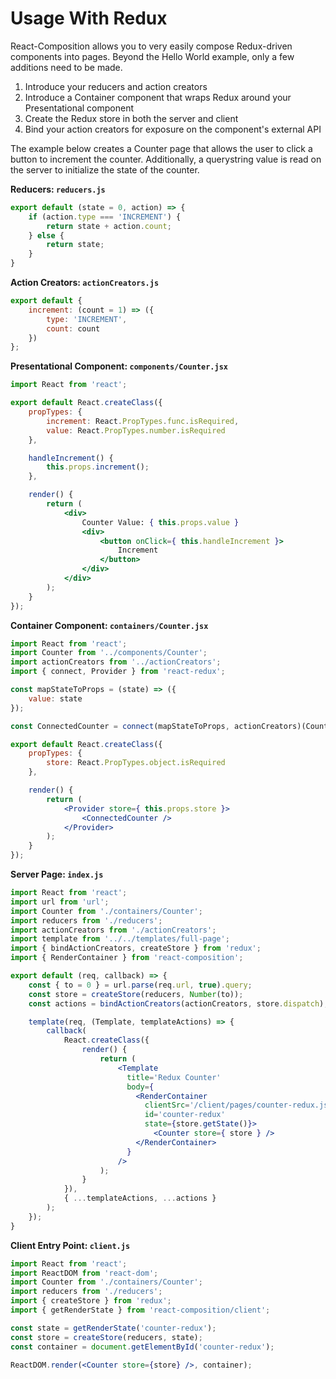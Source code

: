 # Usage With Redux

React-Composition allows you to very easily compose Redux-driven components into pages.  Beyond the Hello World example, only a few additions need to be made.

1. Introduce your reducers and action creators
1. Introduce a Container component that wraps Redux around your Presentational component
1. Create the Redux store in both the server and client
1. Bind your action creators for exposure on the component's external API

The example below creates a Counter page that allows the user to click a button to increment the counter.  Additionally, a querystring value is read on the server to initialize the state of the counter.

**Reducers: `reducers.js`**

``` js
export default (state = 0, action) => {
    if (action.type === 'INCREMENT') {
        return state + action.count;
    } else {
        return state;
    }
}
```

**Action Creators: `actionCreators.js`**

``` js
export default {
    increment: (count = 1) => ({
        type: 'INCREMENT',
        count: count
    })
};
```
**Presentational Component: `components/Counter.jsx`**

``` jsx
import React from 'react';

export default React.createClass({
    propTypes: {
        increment: React.PropTypes.func.isRequired,
        value: React.PropTypes.number.isRequired
    },

    handleIncrement() {
        this.props.increment();
    },

    render() {
        return (
            <div>
                Counter Value: { this.props.value }
                <div>
                    <button onClick={ this.handleIncrement }>
                        Increment
                    </button>
                </div>
            </div>
        );
    }
});
```

**Container Component: `containers/Counter.jsx`**

``` jsx
import React from 'react';
import Counter from '../components/Counter';
import actionCreators from '../actionCreators';
import { connect, Provider } from 'react-redux';

const mapStateToProps = (state) => ({
    value: state
});

const ConnectedCounter = connect(mapStateToProps, actionCreators)(Counter);

export default React.createClass({
    propTypes: {
        store: React.PropTypes.object.isRequired
    },

    render() {
        return (
            <Provider store={ this.props.store }>
                <ConnectedCounter />
            </Provider>
        );
    }
});
```

**Server Page: `index.js`**

``` jsx
import React from 'react';
import url from 'url';
import Counter from './containers/Counter';
import reducers from './reducers';
import actionCreators from './actionCreators';
import template from '../../templates/full-page';
import { bindActionCreators, createStore } from 'redux';
import { RenderContainer } from 'react-composition';

export default (req, callback) => {
    const { to = 0 } = url.parse(req.url, true).query;
    const store = createStore(reducers, Number(to));
    const actions = bindActionCreators(actionCreators, store.dispatch);

    template(req, (Template, templateActions) => {
        callback(
            React.createClass({
                render() {
                    return (
                        <Template
                          title='Redux Counter'
                          body={
                            <RenderContainer
                              clientSrc='/client/pages/counter-redux.js'
                              id='counter-redux'
                              state={store.getState()}>
                                <Counter store={ store } />
                            </RenderContainer>
                          }
                        />
                    );
                }
            }),
            { ...templateActions, ...actions }
        );
    });
}
```

**Client Entry Point: `client.js`**

``` jsx
import React from 'react';
import ReactDOM from 'react-dom';
import Counter from './containers/Counter';
import reducers from './reducers';
import { createStore } from 'redux';
import { getRenderState } from 'react-composition/client';

const state = getRenderState('counter-redux');
const store = createStore(reducers, state);
const container = document.getElementById('counter-redux');

ReactDOM.render(<Counter store={store} />, container);
```
